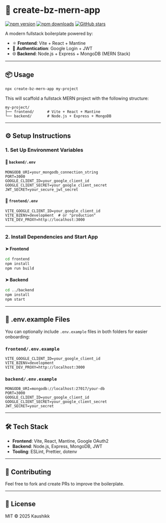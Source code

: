 # 🚀 create-bz-mern-app

[![npm version](https://img.shields.io/npm/v/create-bz-mern-app.svg)](https://www.npmjs.com/package/create-bz-mern-app)
[![npm downloads](https://img.shields.io/npm/dm/create-bz-mern-app.svg)](https://www.npmjs.com/package/create-bz-mern-app)
[![GitHub stars](https://img.shields.io/github/stars/kaushikkumarbz/create-bz-mern-app?style=social)](https://github.com/kaushikkumarbz/create-bz-mern-app)

A modern fullstack boilerplate powered by:

- ⚛️ **Frontend**: Vite + React + Mantine  
- 🔐 **Authentication**: Google Login + JWT  
- 🌐 **Backend**: Node.js + Express + MongoDB (MERN Stack)

---

## 📦 Usage

```bash
npx create-bz-mern-app my-project
```

This will scaffold a fullstack MERN project with the following structure:

```
my-project/
├── frontend/      # Vite + React + Mantine
└── backend/       # Node.js + Express + MongoDB
```

---

## ⚙️ Setup Instructions

### 1. Set Up Environment Variables

#### 📁 `backend/.env`

```env
MONGODB_URI=your_mongodb_connection_string
PORT=3000
GOOGLE_CLIENT_ID=your_google_client_id
GOOGLE_CLIENT_SECRET=your_google_client_secret
JWT_SECRET=your_secure_jwt_secret
```

#### 📁 `frontend/.env`

```env
VITE_GOOGLE_CLIENT_ID=your_google_client_id
VITE_BZENV=development  # or "production"
VITE_DEV_PROXY=http://localhost:3000
```

---

### 2. Install Dependencies and Start App

#### ➤ Frontend

```bash
cd frontend
npm install
npm run build
```

#### ➤ Backend

```bash
cd ../backend
npm install
npm start
```

---

## 📁 .env.example Files

You can optionally include `.env.example` files in both folders for easier onboarding:

### `frontend/.env.example`

```env
VITE_GOOGLE_CLIENT_ID=your_google_client_id
VITE_BZENV=development
VITE_DEV_PROXY=http://localhost:3000
```

### `backend/.env.example`

```env
MONGODB_URI=mongodb://localhost:27017/your-db
PORT=3000
GOOGLE_CLIENT_ID=your_google_client_id
GOOGLE_CLIENT_SECRET=your_google_client_secret
JWT_SECRET=your_secret
```

---


## 🛠️ Tech Stack

- **Frontend**: Vite, React, Mantine, Google OAuth2
- **Backend**: Node.js, Express, MongoDB, JWT
- **Tooling**: ESLint, Prettier, dotenv

---

## 🙌 Contributing

Feel free to fork and create PRs to improve the boilerplate.

---

## 📄 License

MIT © 2025 Kaushikk
